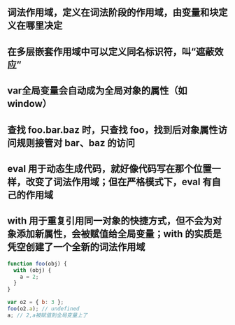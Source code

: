 ## 词法作用域，定义在词法阶段的作用域，由变量和块定义在哪里决定

## 在多层嵌套作用域中可以定义同名标识符，叫“遮蔽效应”

## var全局变量会自动成为全局对象的属性（如 window）

## 查找 foo.bar.baz 时，只查找 foo，找到后对象属性访问规则接管对 bar、baz 的访问

## eval 用于动态生成代码，就好像代码写在那个位置一样，改变了词法作用域；但在严格模式下，eval 有自己的作用域

## with 用于重复引用同一对象的快捷方式，但不会为对象添加新属性，会被赋值给全局变量；with 的实质是凭空创建了一个全新的词法作用域

```js
function foo(obj) {
  with (obj) {
    a = 2;
  }
}

var o2 = { b: 3 };
foo(o2.a); // undefined
a; // 2,a被赋值到全局变量上了
```
